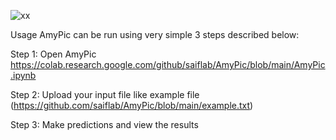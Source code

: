 ![xx](https://github.com/user-attachments/assets/04f3e8cd-33d3-4b2e-af3c-44e4a9cc2f83)

Usage
AmyPic can be run using very simple 3 steps described below:

Step 1:
Open AmyPic https://colab.research.google.com/github/saiflab/AmyPic/blob/main/AmyPic.ipynb

Step 2:
Upload your input file like example file (https://github.com/saiflab/AmyPic/blob/main/example.txt)

Step 3:
Make predictions and view the results
